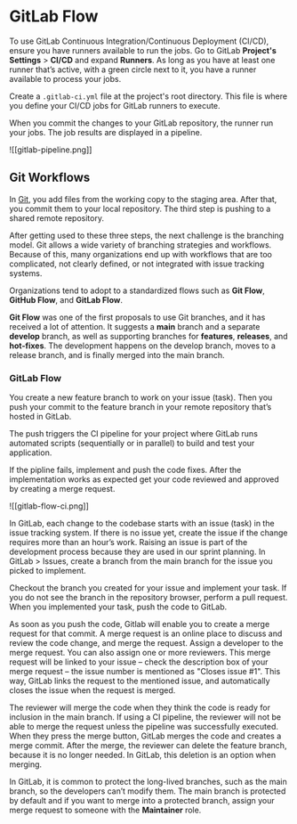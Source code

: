 # GitLab Flow

To use GitLab Continuous Integration/Continuous Deployment (CI/CD), ensure you have runners available to run the jobs. Go to GitLab **Project's Settings** > **CI/CD** and expand **Runners**. As long as you have at least one runner that’s active, with a green circle next to it, you have a runner available to process your jobs.

Create a `.gitlab-ci.yml` file at the project's root directory. This file is where you define your CI/CD jobs for GitLab runners to execute.

When you commit the changes to your GitLab repository, the runner run your jobs. The job results are displayed in a pipeline.

![[gitlab-pipeline.png]]

## Git Workflows

In [Git](version-control-git), you add files from the working copy to the staging area. After that, you commit them to your local repository. The third step is pushing to a shared remote repository.

After getting used to these three steps, the next challenge is the branching model. Git allows a wide variety of branching strategies and workflows. Because of this, many organizations end up with workflows that are too complicated, not clearly defined, or not integrated with issue tracking systems.

Organizations tend to adopt to a standardized flows such as **Git Flow**, **GitHub Flow**, and **GitLab Flow**.

**Git Flow** was one of the first proposals to use Git branches, and it has received a lot of attention. It suggests a **main** branch and a separate **develop** branch, as well as supporting branches for **features**, **releases**, and **hot-fixes**. The development happens on the develop branch, moves to a release branch, and is finally merged into the main branch.

### GitLab Flow

You create a new feature branch to work on your issue (task). Then you push your commit to the feature branch in your remote repository that’s hosted in GitLab.

The push triggers the CI pipeline for your project where GitLab runs automated scripts (sequentially or in parallel) to build and test your application.

If the pipline fails, implement and push the code fixes. After the implementation works as expected get your code reviewed and approved by creating a merge request.

![[gitlab-flow-ci.png]]

In GitLab, each change to the codebase starts with an issue (task) in the issue tracking system. If there is no issue yet, create the issue if the change requires more than an hour’s work. Raising an issue is part of the development process because they are used in our sprint planning. In GitLab > Issues, create a branch from the main branch for the issue you picked to implement.

Checkout the branch you created for your issue and implement your task. If you do not see the branch in the repository browser, perform a pull request. When you implemented your task, push the code to GitLab.

As soon as you push the code, Gitlab will enable you to create a merge request for that commit. A merge request is an online place to discuss and review the code change, and merge the request. Assign a developer to the merge request. You can also assign one or more reviewers. This merge request will be linked to your issue – check the description box of your merge request – the issue number is mentioned as "Closes issue #1". This way, GitLab links the request to the mentioned issue, and automatically closes the issue when the request is merged.

The reviewer will merge the code when they think the code is ready for inclusion in the main branch. If using a CI pipeline, the reviewer will not be able to merge the request unless the pipeline was successfully executed. When they press the merge button, GitLab merges the code and creates a merge commit. After the merge, the reviewer can delete the feature branch, because it is no longer needed. In GitLab, this deletion is an option when merging.

In GitLab, it is common to protect the long-lived branches, such as the main branch, so the developers can’t modify them. The main branch is protected by default and if you want to merge into a protected branch, assign your merge request to someone with the **Maintainer** role.
